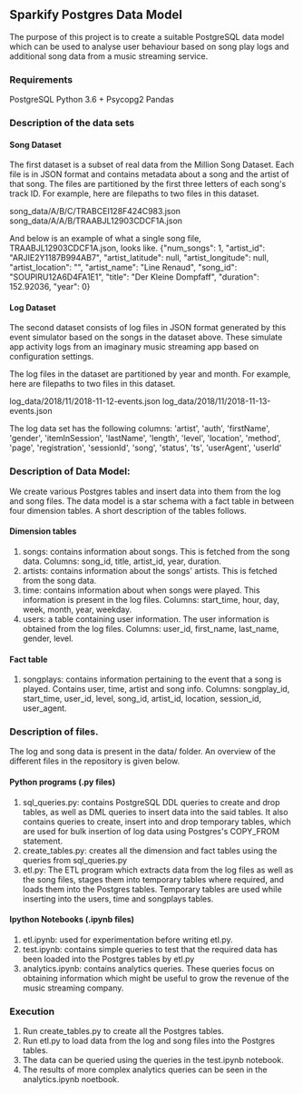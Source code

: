 ## Sparkify Postgres Data Model

The purpose of this project is to create a suitable PostgreSQL data model which can be used to analyse user behaviour based on song play logs and additional song data from a music streaming service. 

### Requirements

PostgreSQL
Python 3.6 + 
Psycopg2
Pandas

### Description of the data sets

#### Song Dataset

The first dataset is a subset of real data from the Million Song Dataset. Each file is in JSON format and contains metadata about a song and the artist of that song. The files are partitioned by the first three letters of each song's track ID. For example, here are filepaths to two files in this dataset.

song_data/A/B/C/TRABCEI128F424C983.json
song_data/A/A/B/TRAABJL12903CDCF1A.json

And below is an example of what a single song file, TRAABJL12903CDCF1A.json, looks like.
{"num_songs": 1, "artist_id": "ARJIE2Y1187B994AB7", "artist_latitude": null, "artist_longitude": null, "artist_location": "", "artist_name": "Line Renaud", "song_id": "SOUPIRU12A6D4FA1E1", "title": "Der Kleine Dompfaff", "duration": 152.92036, "year": 0}

#### Log Dataset

The second dataset consists of log files in JSON format generated by this event simulator based on the songs in the dataset above. These simulate app activity logs from an imaginary music streaming app based on configuration settings.

The log files in the dataset are partitioned by year and month. For example, here are filepaths to two files in this dataset.

log_data/2018/11/2018-11-12-events.json
log_data/2018/11/2018-11-13-events.json

The log data set has the following columns:
'artist',  'auth',  'firstName',  'gender',  'itemInSession',  'lastName',  'length',  'level',  'location',  'method',  'page',  'registration',  'sessionId',  'song',  'status',  'ts',  'userAgent',  'userId'

### Description of Data Model:
We create various Postgres tables and insert data into them from the log and song files. The data model is a star schema with a fact table in between four dimension tables. A short description of the tables follows.

#### Dimension tables
1. songs: contains information about songs. This is fetched from the song data. Columns: song_id, title, artist_id, year, duration.
2. artists: contains information about the songs' artists. This is fetched from the song data.
3. time: contains information about when songs were played. This information is present in the log files. Columns: start_time, hour, day, week, month, year, weekday.
4. users: a table containing user information. The user information is obtained from the log files. Columns: user_id, first_name, last_name, gender, level.

#### Fact table
1. songplays: contains information pertaining to the event that a song is played. Contains user, time, artist and song info. Columns: songplay_id, start_time, user_id, level, song_id, artist_id, location, session_id, user_agent.

### Description of files.
The log and song data is present in the data/ folder. An overview of the different files in the repository is given below. 

#### Python programs (.py files)
1. sql_queries.py: contains PostgreSQL DDL queries to create and drop tables, as well as DML queries to insert data into the said tables. It also contains queries to create, insert into and drop temporary tables, which are used for bulk insertion of log data using Postgres's COPY_FROM statement.
2. create_tables.py: creates all the dimension and fact tables using the queries from sql_queries.py
3. etl.py: The ETL program which extracts data from the log files as well as the song files, stages them into temporary tables where required, and loads them into the Postgres tables. Temporary tables are used while inserting into the users, time and songplays tables.

#### Ipython Notebooks (.ipynb files)
1. etl.ipynb: used for experimentation before writing etl.py.
2. test.ipynb: contains simple queries to test that the required data has been loaded into the Postgres tables by etl.py
3. analytics.ipynb: contains analytics queries. These queries focus on obtaining information which might be useful to grow the revenue of the music streaming company. 

### Execution
1. Run create_tables.py to create all the Postgres tables.
2. Run etl.py to load data from the log and song files into the Postgres tables.
3. The data can be queried using the queries in the test.ipynb notebook.
4. The results of more complex analytics queries can be seen in the analytics.ipynb noetbook. 
